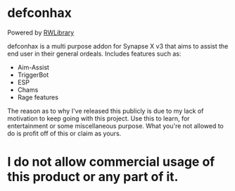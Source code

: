 # defconhax
Powered by [RWLibrary](https://raw.githubusercontent.com/sv3softworks/RWLibrary/main/main.lua)

defconhax is a multi purpose addon for Synapse X v3 that aims to assist the end user in their general ordeals. Includes features such as:
- Aim-Assist
- TriggerBot
- ESP
- Chams
- Rage features

The reason as to why I've released this publicly is due to my lack of motivation to keep going with this project. Use this to learn, for entertainment or some miscellaneous purpose. What you're not allowed to do is profit off of this or claim as yours.

# I do not allow commercial usage of this product or any part of it.
